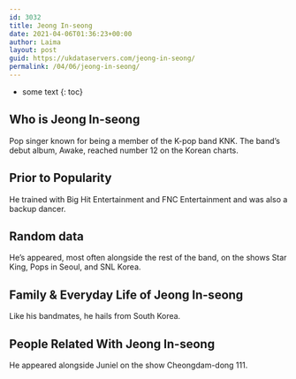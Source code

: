 ```yaml
---
id: 3032
title: Jeong In-seong
date: 2021-04-06T01:36:23+00:00
author: Laima
layout: post
guid: https://ukdataservers.com/jeong-in-seong/
permalink: /04/06/jeong-in-seong/
---
```


* some text
{: toc}


## Who is Jeong In-seong
                  
                  
                  
Pop singer known for being a member of the K-pop band KNK. The band&#8217;s debut album, Awake, reached number 12 on the Korean charts.
                  
              
            
              
            
                
                
                
## Prior to Popularity
                  
                  
                  
He trained with Big Hit Entertainment and FNC Entertainment and was also a backup dancer.
                  
              
            
              
            
                
                
                
## Random data
                  
                  
                  
He&#8217;s appeared, most often alongside the rest of the band, on the shows Star King, Pops in Seoul, and SNL Korea.
                  
              
            
              
            
                
                
                
## Family & Everyday Life of Jeong In-seong
                  
                  
                  
Like his bandmates, he hails from South Korea.
                  
              
            
              
            
                
                
                
## People Related With Jeong In-seong
                  
                  
                  
He appeared alongside Juniel on the show Cheongdam-dong 111.
                  
              
            
              
            
                
              
            
              
              
            
            
              
            
          
          
          